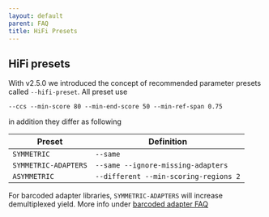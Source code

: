```yaml
---
layout: default
parent: FAQ
title: HiFi Presets
---
```


## HiFi presets
With v2.5.0 we introduced the concept of recommended parameter presets called
`--hifi-preset`. All preset use

    --ccs --min-score 80 --min-end-score 50 --min-ref-span 0.75

in addition they differ as following

|        Preset        |              Definition               |
| -------------------- | ------------------------------------- |
| `SYMMETRIC`          | `--same`                              |
| `SYMMETRIC-ADAPTERS` | `--same --ignore-missing-adapters`    |
| `ASYMMETRIC`         | `--different --min-scoring-regions 2` |

For barcoded adapter libraries, `SYMMETRIC-ADAPTERS` will increase demultiplexed
yield. More info under [barcoded adapter FAQ](/faq/barcoded-adapter)
